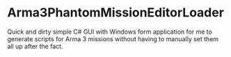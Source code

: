 # Arma3PhantomMissionEditorLoader
Quick and dirty simple C# GUI with Windows form application for me to generate scripts for Arma 3 missions without having to manually set them all up after the fact.
